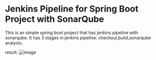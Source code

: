 # Jenkins Pipeline for Spring Boot Project with SonarQube

This is an simple spring boot project that has jenkins pipeline with sonarqube.
It has 3 stages in jenkins pipeline: checkout,build,sonarqube analysis.

result:
![image](https://github.com/Indumathi29062000/sonarqube-springboot/assets/77050907/40964811-ba1b-4472-8117-fd566721cdf8)





